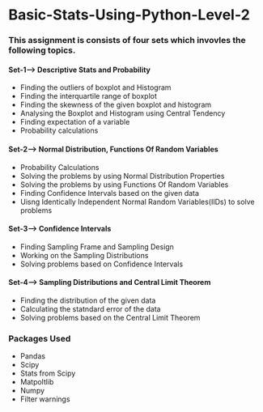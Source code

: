 # Basic-Stats-Using-Python-Level-2
### This assignment is consists of four sets which invovles the following topics.
#### Set-1--> Descriptive Stats and Probability
- Finding the outliers of boxplot and Histogram
- Finding the interquartile range of boxplot
- Finding the skewness of the given boxplot and histogram
- Analysing the Boxplot and Histogram using Central Tendency 
- Finding expectation of a variable 
- Probability calculations
#### Set-2--> Normal Distribution, Functions Of Random Variables
- Probability Calculations
- Solving the problems by using Normal Distribution Properties
- Solving the problems by using Functions Of Random Variables
- Finding Confidence Intervals based on the given data
- Uisng Identically Independent Normal Random Variables(IIDs) to solve problems
#### Set-3--> Confidence Intervals
- Finding Sampling Frame and Sampling Design
- Working on the Sampling Distributions
- Solving problems based on Confidence Intervals
#### Set-4--> Sampling Distributions and Central Limit Theorem
- Finding the distribution of the given data
- Calculating the statndard error of the data
- Solving problems based on the Central Limit Theorem
### Packages Used
- Pandas
- Scipy
- Stats from Scipy
- Matpoltlib
- Numpy
- Filter warnings

